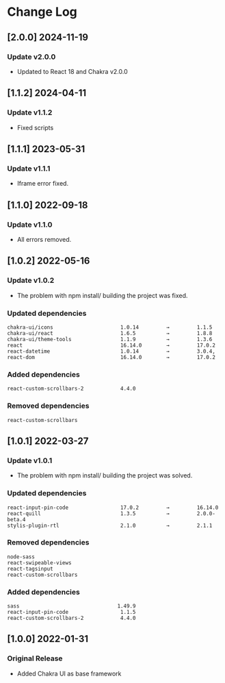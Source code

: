 # Change Log

## [2.0.0] 2024-11-19

### Update v2.0.0

- Updated to React 18 and Chakra v2.0.0

## [1.1.2] 2024-04-11

### Update v1.1.2

- Fixed scripts

## [1.1.1] 2023-05-31

### Update v1.1.1

- Iframe error fixed.


## [1.1.0] 2022-09-18

### Update v1.1.0

- All errors removed.

## [1.0.2] 2022-05-16

### Update v1.0.2

- The problem with npm install/ building the project was fixed.

### Updated dependencies

```
chakra-ui/icons                      1.0.14         →         1.1.5
chakra-ui/react                      1.6.5          →         1.8.8
chakra-ui/theme-tools                1.1.9          →         1.3.6
react                                16.14.0        →         17.0.2
react-datetime                       1.0.14         →         3.0.4,
react-dom                            16.14.0        →         17.0.2
```

### Added dependencies

```
react-custom-scrollbars-2            4.4.0
```

### Removed dependencies

```
react-custom-scrollbars
```

## [1.0.1] 2022-03-27

### Update v1.0.1

- The problem with npm install/ building the project was solved.

### Updated dependencies

```
react-input-pin-code                 17.0.2         →         16.14.0
react-quill                          1.3.5          →         2.0.0-beta.4
stylis-plugin-rtl                    2.1.0          →         2.1.1
```

### Removed dependencies

```
node-sass
react-swipeable-views
react-tagsinput
react-custom-scrollbars
```

### Added dependencies

```
sass                                1.49.9
react-input-pin-code                 1.1.5
react-custom-scrollbars-2            4.4.0
```

## [1.0.0] 2022-01-31

### Original Release

- Added Chakra UI as base framework
